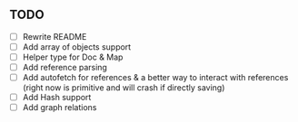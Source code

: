 TODO
----

- [ ] Rewrite README
- [ ] Add array of objects support
- [ ] Helper type for Doc & Map
- [ ] Add reference parsing
- [ ] Add autofetch for references & a better way to interact with references (right now is primitive and will crash if directly saving)
- [ ] Add Hash support
- [ ] Add graph relations